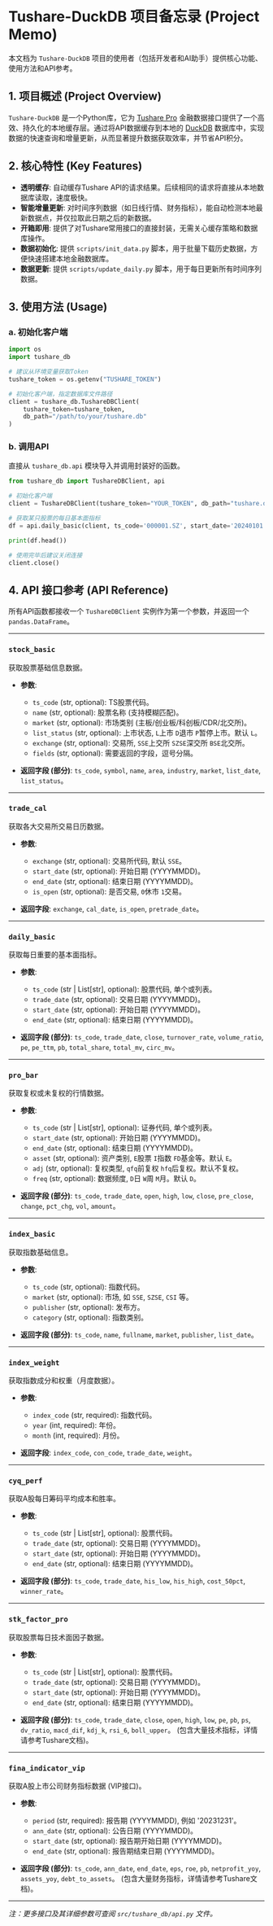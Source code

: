 # Tushare-DuckDB 项目备忘录 (Project Memo)

本文档为 `Tushare-DuckDB` 项目的使用者（包括开发者和AI助手）提供核心功能、使用方法和API参考。

## 1. 项目概述 (Project Overview)

`Tushare-DuckDB` 是一个Python库，它为 [Tushare Pro](https://tushare.pro/) 金融数据接口提供了一个高效、持久化的本地缓存层。通过将API数据缓存到本地的 [DuckDB](https://duckdb.org/) 数据库中，实现数据的快速查询和增量更新，从而显著提升数据获取效率，并节省API积分。

## 2. 核心特性 (Key Features)

- **透明缓存**: 自动缓存Tushare API的请求结果。后续相同的请求将直接从本地数据库读取，速度极快。
- **智能增量更新**: 对时间序列数据（如日线行情、财务指标），能自动检测本地最新数据点，并仅拉取此日期之后的新数据。
- **开箱即用**: 提供了对Tushare常用接口的直接封装，无需关心缓存策略和数据库操作。
- **数据初始化**: 提供 `scripts/init_data.py` 脚本，用于批量下载历史数据，方便快速搭建本地金融数据库。
- **数据更新**: 提供 `scripts/update_daily.py` 脚本，用于每日更新所有时间序列数据。

## 3. 使用方法 (Usage)

### a. 初始化客户端

```python
import os
import tushare_db

# 建议从环境变量获取Token
tushare_token = os.getenv("TUSHARE_TOKEN")

# 初始化客户端，指定数据库文件路径
client = tushare_db.TushareDBClient(
    tushare_token=tushare_token,
    db_path="/path/to/your/tushare.db"
)
```

### b. 调用API

直接从 `tushare_db.api` 模块导入并调用封装好的函数。

```python
from tushare_db import TushareDBClient, api

# 初始化客户端
client = TushareDBClient(tushare_token="YOUR_TOKEN", db_path="tushare.db")

# 获取某只股票的每日基本面指标
df = api.daily_basic(client, ts_code='000001.SZ', start_date='20240101')

print(df.head())

# 使用完毕后建议关闭连接
client.close()
```

## 4. API 接口参考 (API Reference)

所有API函数都接收一个 `TushareDBClient` 实例作为第一个参数，并返回一个 `pandas.DataFrame`。

---

### `stock_basic`

获取股票基础信息数据。

- **参数**:
  - `ts_code` (str, optional): TS股票代码。
  - `name` (str, optional): 股票名称 (支持模糊匹配)。
  - `market` (str, optional): 市场类别 (主板/创业板/科创板/CDR/北交所)。
  - `list_status` (str, optional): 上市状态, `L`上市 `D`退市 `P`暂停上市。默认 `L`。
  - `exchange` (str, optional): 交易所, `SSE`上交所 `SZSE`深交所 `BSE`北交所。
  - `fields` (str, optional): 需要返回的字段，逗号分隔。

- **返回字段 (部分)**: `ts_code`, `symbol`, `name`, `area`, `industry`, `market`, `list_date`, `list_status`。

---

### `trade_cal`

获取各大交易所交易日历数据。

- **参数**:
  - `exchange` (str, optional): 交易所代码, 默认 `SSE`。
  - `start_date` (str, optional): 开始日期 (YYYYMMDD)。
  - `end_date` (str, optional): 结束日期 (YYYYMMDD)。
  - `is_open` (str, optional): 是否交易, `0`休市 `1`交易。

- **返回字段**: `exchange`, `cal_date`, `is_open`, `pretrade_date`。

---

### `daily_basic`

获取每日重要的基本面指标。

- **参数**:
  - `ts_code` (str | List[str], optional): 股票代码, 单个或列表。
  - `trade_date` (str, optional): 交易日期 (YYYYMMDD)。
  - `start_date` (str, optional): 开始日期 (YYYYMMDD)。
  - `end_date` (str, optional): 结束日期 (YYYYMMDD)。

- **返回字段 (部分)**: `ts_code`, `trade_date`, `close`, `turnover_rate`, `volume_ratio`, `pe`, `pe_ttm`, `pb`, `total_share`, `total_mv`, `circ_mv`。

---

### `pro_bar`

获取复权或未复权的行情数据。

- **参数**:
  - `ts_code` (str | List[str], optional): 证券代码, 单个或列表。
  - `start_date` (str, optional): 开始日期 (YYYYMMDD)。
  - `end_date` (str, optional): 结束日期 (YYYYMMDD)。
  - `asset` (str, optional): 资产类别, `E`股票 `I`指数 `FD`基金等。默认 `E`。
  - `adj` (str, optional): 复权类型, `qfq`前复权 `hfq`后复权。默认不复权。
  - `freq` (str, optional): 数据频度, `D`日 `W`周 `M`月。默认 `D`。

- **返回字段 (部分)**: `ts_code`, `trade_date`, `open`, `high`, `low`, `close`, `pre_close`, `change`, `pct_chg`, `vol`, `amount`。

---

### `index_basic`

获取指数基础信息。

- **参数**:
  - `ts_code` (str, optional): 指数代码。
  - `market` (str, optional): 市场, 如 `SSE`, `SZSE`, `CSI` 等。
  - `publisher` (str, optional): 发布方。
  - `category` (str, optional): 指数类别。

- **返回字段 (部分)**: `ts_code`, `name`, `fullname`, `market`, `publisher`, `list_date`。

---

### `index_weight`

获取指数成分和权重（月度数据）。

- **参数**:
  - `index_code` (str, required): 指数代码。
  - `year` (int, required): 年份。
  - `month` (int, required): 月份。

- **返回字段**: `index_code`, `con_code`, `trade_date`, `weight`。

---

### `cyq_perf`

获取A股每日筹码平均成本和胜率。

- **参数**:
  - `ts_code` (str | List[str], optional): 股票代码。
  - `trade_date` (str, optional): 交易日期 (YYYYMMDD)。
  - `start_date` (str, optional): 开始日期 (YYYYMMDD)。
  - `end_date` (str, optional): 结束日期 (YYYYMMDD)。

- **返回字段 (部分)**: `ts_code`, `trade_date`, `his_low`, `his_high`, `cost_50pct`, `winner_rate`。

---

### `stk_factor_pro`

获取股票每日技术面因子数据。

- **参数**:
  - `ts_code` (str | List[str], optional): 股票代码。
  - `trade_date` (str, optional): 交易日期 (YYYYMMDD)。
  - `start_date` (str, optional): 开始日期 (YYYYMMDD)。
  - `end_date` (str, optional): 结束日期 (YYYYMMDD)。

- **返回字段 (部分)**: `ts_code`, `trade_date`, `close`, `open`, `high`, `low`, `pe`, `pb`, `ps`, `dv_ratio`, `macd_dif`, `kdj_k`, `rsi_6`, `boll_upper`。 (包含大量技术指标，详情请参考Tushare文档)。

---

### `fina_indicator_vip`

获取A股上市公司财务指标数据 (VIP接口)。

- **参数**:
  - `period` (str, required): 报告期 (YYYYMMDD), 例如 '20231231'。
  - `ann_date` (str, optional): 公告日期 (YYYYMMDD)。
  - `start_date` (str, optional): 报告期开始日期 (YYYYMMDD)。
  - `end_date` (str, optional): 报告期结束日期 (YYYYMMDD)。

- **返回字段 (部分)**: `ts_code`, `ann_date`, `end_date`, `eps`, `roe`, `pb`, `netprofit_yoy`, `assets_yoy`, `debt_to_assets`。 (包含大量财务指标，详情请参考Tushare文档)。

---
*注：更多接口及其详细参数可查阅 `src/tushare_db/api.py` 文件。*
